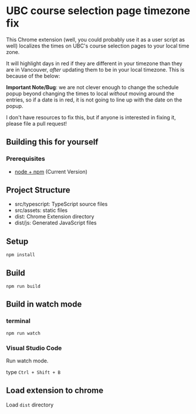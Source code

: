 # UBC course selection page timezone fix

This Chrome extension (well, you could probably use it as a user script as well)
localizes the times on UBC's course selection pages to your local time zone.

It will highlight days in red if they are different in your timezone than they
are in Vancouver, *after* updating them to be in your local timezone. This is
because of the below:

**Important Note/Bug**: we are not clever enough to change the schedule popup
beyond changing the times to local *without* moving around the
entries, so if a date is in red, it is not going to line up with the date on
the popup.

I don't have resources to fix this, but if anyone is interested in
fixing it, please file a pull request!

## Building this for yourself

### Prerequisites

* [node + npm](https://nodejs.org/) (Current Version)

## Project Structure

* src/typescript: TypeScript source files
* src/assets: static files
* dist: Chrome Extension directory
* dist/js: Generated JavaScript files

## Setup

```
npm install
```

## Build

```
npm run build
```

## Build in watch mode

### terminal

```
npm run watch
```

### Visual Studio Code

Run watch mode.

type `Ctrl + Shift + B`

## Load extension to chrome

Load `dist` directory
